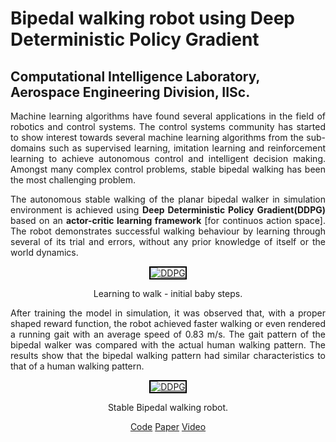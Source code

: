 
<h1 class="rsection"><b>Bipedal walking robot using Deep Deterministic Policy Gradient</b></h1>

<h2><b>Computational Intelligence Laboratory, Aerospace Engineering Division, IISc.</b></h2>

<div class="container-fluid">
  <div class="row">
    <!-- <div class="col-md-6">
        <img class="rimg" src="{{ site.github.url }}/media/biped_trained.gif" />
    </div> -->
    <div class="col-md-12">
        <!-- <h3 class="rtitle"><b>Bipedal walking robot using Deep Deterministic Policy Gradient.</b></h3> -->
        <p style="text-align:justify">
        Machine learning algorithms have found several applications in the field of robotics and control systems. The control systems community has started to show interest towards several machine learning algorithms from the sub-domains such as supervised learning, imitation learning and reinforcement learning to achieve autonomous control and intelligent decision making. Amongst many complex control problems, stable bipedal walking has been the most challenging problem.</p> 
        <p style="text-align:justify">
        The autonomous stable walking of the planar bipedal walker in simulation environment is achieved using <strong>Deep Deterministic Policy Gradient(DDPG)</strong> based on an <strong>actor-critic learning framework</strong> [for continuos action space]. The robot demonstrates successful walking behaviour by learning through several of its trial and errors, without any prior knowledge of itself or the world dynamics.
        </p>
        <center>
            <div class="image-wrapper">
                <a class ="image-popup" href="https://nav74neet.github.io/media/biped_training.gif" title="DDPG">
                    <img src="https://nav74neet.github.io/media/biped_training.gif" alt="DDPG" style="border:2px solid black;" align="middle">
                </a>
                <p class="image-caption" style="font-size:14px;" align="center">
                    Learning to walk - initial baby steps.
                </p>
            </div>
        </center>    
        <p style="text-align:justify">
        After training the model in simulation, it was observed that, with a proper shaped reward function, the robot achieved faster walking or even rendered a running gait with an average speed of 0.83 m/s. The gait pattern of the bipedal walker was compared with the actual human walking pattern. The results show that the bipedal walking pattern had similar characteristics to that of a human walking pattern.</p>
        <center>
            <div class="image-wrapper">
                <a class ="image-popup" href="https://nav74neet.github.io/media/trained.gif" title="DDPG">
                    <img src="https://nav74neet.github.io/media/trained.gif" alt="DDPG" style="border:2px solid black;" align="middle">
                </a>
                <p class="image-caption" style="font-size:14px;" align="center">
                    Stable Bipedal walking robot.
                </p>
            </div>
        </center>
        <p style="text-align:center" align="middle">
        <a href="https://github.com/nav74neet/ddpg_biped" class="md-link btn-default btn rbtn">Code</a>
        <a href="https://arxiv.org/abs/1807.05924" class="md-link btn-default btn rbtn">Paper</a>
        <a href="https://www.youtube.com/watch?v=Q4N78P7cink" class="md-link btn-default btn rbtn">Video</a>
        </p>
    </div>
  </div>
</div>
<br>